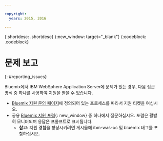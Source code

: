 ```yaml
---

copyright:
  years: 2015, 2016

---
```


{:shortdesc: .shortdesc}
{:new_window: target="_blank"}
{:codeblock: .codeblock}

# 문제 보고
{: #reporting_issues}

Bluemix에서 IBM WebSphere Application Server에 문제가 있는 경우, 다음 접근 방식 중 하나를 사용하여 지원을 받을 수 있습니다.

* [Bluemix 지원 문의 페이지](../..//support/index.html#contacting-support)에 정의되어 있는 프로세스를 따라서 지원 티켓을 여십시오.
* 공용 [Bluemix 지원 포럼](https://developer.ibm.com/bluemix/support/){: new_window} 중 하나에서 질문하십시오. 포럼은 활발히 모니터되며 응답은
프롬프트로 표시됩니다. 
  * **참고**: 지원 경험을 향상시키려면 게시물에 ibm-was-oc 및 bluemix 태그를 포함하십시오. 
